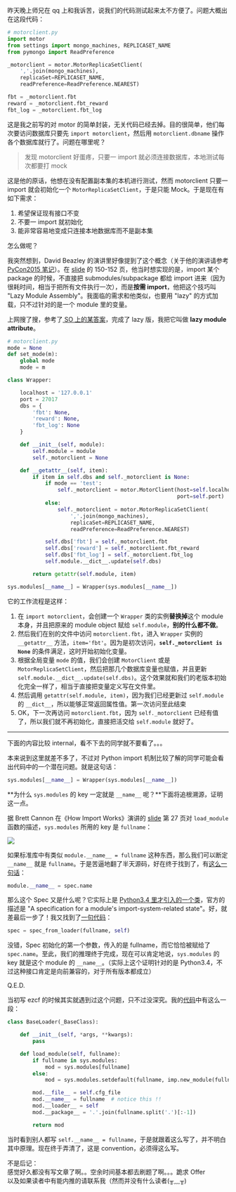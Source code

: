 昨天晚上师兄在 qq 上和我诉苦，说我们的代码测试起来太不方便了。问题大概出在这段代码：

```python
# motorclient.py
import motor
from settings import mongo_machines, REPLICASET_NAME
from pymongo import ReadPreference

_motorclient = motor.MotorReplicaSetClient(
    ','.join(mongo_machines),
    replicaSet=REPLICASET_NAME,
    readPreference=ReadPreference.NEAREST)

fbt = _motorclient.fbt
reward = _motorclient.fbt_reward
fbt_log = _motorclient.fbt_log
```

这是我之前写的对 motor 的简单封装，无关代码已经去掉。目的很简单，他们每次要访问数据库只要先 `import motorclient`，然后用 `motorclient.dbname` 操作各个数据库就行了。问题在哪里呢？

> 发现 motorclient 好蛋疼，只要一 import 就必须连接数据库，本地测试每次都要打 mock

这是他的原话，他想在没有配置副本集的本机进行测试，然而 motorclient 只要一 import 就会初始化一个 `MotorReplicaSetClient`，于是只能 Mock。于是现在有如下需求：

1. 希望保证现有接口不变  
2. 不要一 import 就初始化  
3. 能非常容易地变成只连接本地数据库而不是副本集

怎么做呢？

我突然想到，David Beazley 的演讲里好像提到了这个概念（关于他的演讲请参考 [PyCon2015 笔记](https://laike9m.com/blog/pycon2015-bi-ji,66/)）。在 [slide](http://www.dabeaz.com/modulepackage/ModulePackage.pdf) 的 150-152 页，他当时想实现的是，import 某个 package 的时候，不直接把 submodules/subpackage 都给 import 进来（因为很耗时间，相当于把所有文件执行一次），而是**按需 import**，他把这个技巧叫 "Lazy Module Assembly"。我面临的需求和他类似，也要用 "lazy" 的方式加载，只不过针对的是一个 module 里的变量。

上网搜了搜，参考了[ SO 上的某答案](http://stackoverflow.com/a/2447383/2142577)，完成了 lazy 版，我把它叫做 **lazy module attribute**。

```python
# motorclient.py
mode = None
def set_mode(m):
    global mode
    mode = m

class Wrapper:

    localhost = '127.0.0.1'
    port = 27017
    dbs = {
        'fbt': None,
        'reward': None,
        'fbt_log': None
    }

    def __init__(self, module):
        self.module = module
        self._motorclient = None

    def __getattr__(self, item):
        if item in self.dbs and self._motorclient is None:
            if mode == 'test':
                self._motorclient = motor.MotorClient(host=self.localhost,
                                                      port=self.port)
            else:
                self._motorclient = motor.MotorReplicaSetClient(
                    ','.join(mongo_machines),
                    replicaSet=REPLICASET_NAME,
                    readPreference=ReadPreference.NEAREST)

            self.dbs['fbt'] = self._motorclient.fbt
            self.dbs['reward'] = self._motorclient.fbt_reward
            self.dbs['fbt_log'] = self._motorclient.fbt_log
            self.module.__dict__.update(self.dbs)

        return getattr(self.module, item)

sys.modules[__name__] = Wrapper(sys.modules[__name__])
```

它的工作流程是这样：  
1. 在 `import motorclient`，会创建一个 `Wrapper` 类的实例**替换掉**这个 module 本身，并且把原来的 module object 赋给 `self.module`，**别的什么都不做**。  
2. 然后我们在别的文件中访问 `motorclient.fbt`，进入 `Wrapper` 实例的 `__getattr__` 方法，`item='fbt'`。因为是初次访问，**`self._motorclient is None`** 的条件满足，这时开始初始化变量。  
3. 根据全局变量 `mode` 的值，我们会创建 `MotorClient` 或是 `MotorReplicaSetClient`，然后把那几个数据库变量也赋值，并且更新 `self.module.__dict__.update(self.dbs)`。这个效果就和我们的老版本初始化完全一样了，相当于直接把变量定义写在文件里。  
4. 然后调用 `getattr(self.module, item)`，因为我们已经更新过 `self.module` 的 `__dict__`，所以能够正常返回属性值。第一次访问至此结束   
5. OK，下一次再访问 `motorclient.fbt`，因为 `self._motorclient` 已经有值了，所以我们就不再初始化，直接把活交给 `self.module` 就好了。

<hr></hr>
下面的内容比较 internal，看不下去的同学就不要看了。。。

本来说到这里就差不多了，不过对 Python import 机制比较了解的同学可能会看出代码中的一个潜在问题。就是这句话：
```python
sys.modules[__name__] = Wrapper(sys.modules[__name__])
```

**为什么 `sys.modules` 的 key 一定就是 `__name__` 呢？**下面将追根溯源，证明这一点。

据 Brett Cannon 在《How Import Works》演讲的 [slide](https://speakerdeck.com/pyconslides/how-import-works-by-brett-cannon) 第 27 页对 `load_module` 函数的描述，`sys.modules` 所用的 key 是 `fullname`：

![](https://laike9m.com/media/content/BlogPost/images/load_module.png)

如果标准库中有类似 `module.__name__ = fullname` 这种东西，那么我们可以断定 `__name__` 就是 `fullname`。于是苦逼地翻了半天源码，好在终于找到了，有[这么一句话](https://github.com/python/cpython/blob/master/Lib/importlib/_bootstrap.py#L516)：
```python
module.__name__ = spec.name
```

那么这个 Spec 又是什么呢？它实际上是 [Python3.4 里才引入的一个类](https://docs.python.org/3/library/importlib.html#importlib.machinery.ModuleSpec)，官方的描述是 "A specification for a module's import-system-related state"。好，就差最后一步了！我又找到了[一句代码](https://github.com/python/cpython/blob/master/Lib/importlib/_bootstrap.py#L262)：

```python
spec = spec_from_loader(fullname, self)
```

没错，Spec 初始化的第一个参数，传入的是 fullname，而它恰恰被赋给了 `spec.name`。至此，我们的推理终于完成，现在可以肯定地说，`sys.modules` 的 key 就是这个 module 的 `__name__`。（实际上这个证明针对的是 Python3.4，不过这种接口肯定是向前兼容的，对于所有版本都成立）

Q.E.D.

当初写 ezcf 的时候其实就遇到过这个问题，只不过没深究。我的[代码](https://github.com/laike9m/ezcf/blob/master/ezcf/_base.py#L93)中有这么一段：

```python
class BaseLoader(_BaseClass):

    def __init__(self, *args, **kwargs):
        pass

    def load_module(self, fullname):
        if fullname in sys.modules:
            mod = sys.modules[fullname]
        else:
            mod = sys.modules.setdefault(fullname, imp.new_module(fullname))

        mod.__file__ = self.cfg_file
        mod.__name__ = fullname  # notice this !!
        mod.__loader__ = self
        mod.__package__ = '.'.join(fullname.split('.')[:-1])

        return mod
```

当时看到别人都写 `self.__name__ = fullname`，于是就跟着这么写了，并不明白其中原理。现在终于弄清了，这是 convention，必须得这么写。


不是后记：  
感觉好久都没有写文章了啊。。空余时间基本都去刷题了啊。。。跪求 Offer  
以及如果读者中有能内推的请联系我（然而并没有什么读者(╥﹏╥)
